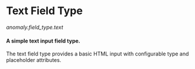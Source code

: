# Text Field Type

*anomaly.field_type.text*

#### A simple text input field type.

The text field type provides a basic HTML input with configurable type and placeholder attributes.
